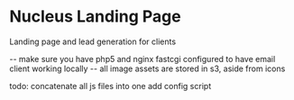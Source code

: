 # Nucleus Landing Page
Landing page and lead generation for clients

-- make sure you have php5 and nginx fastcgi configured to have email client working locally
-- all image assets are stored in s3, aside from icons

todo:
concatenate all js files into one
add config script
